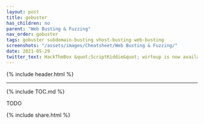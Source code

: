 ```yaml
---
layout: post
title: gobuster
has_children: no
parent: "Web Busting & Fuzzing"
nav_order: gobuster
tags: gobuster subdomain-busting vhost-busting web-busting
screenshots: "/assets/images/Cheatsheet/Web Busting & Fuzzing/"
date: 2021-05-29
twitter_text: HackTheBox &quot;ScriptKiddie&quot; wirteup is now available!
---
```


{% include header.html %}

***
{% include TOC.md %}

TODO

{% include share.html %}